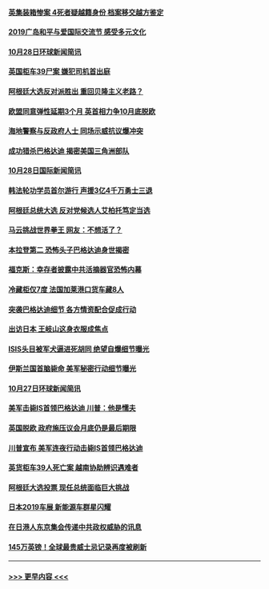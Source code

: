 #### [英集装箱惨案 4死者疑越籍身份 档案移交越方鉴定](../pages/prog202/a102695363.md?t=10281956) 
#### [2019广岛和平与爱国际交流节 感受多元文化](../pages/prog202/a102695367.md?t=10281956) 
#### [10月28日环球新闻简讯](../pages/prog202/a102695269.md?t=10281956) 
#### [英国柜车39尸案 嫌犯司机首出庭](../pages/prog202/a102695258.md?t=10281956) 
#### [阿根廷大选反对派胜出 重回贝隆主义老路？](../pages/prog202/a102695253.md?t=10281956) 
#### [欧盟同意弹性延期3个月 英首相力争10月底脱欧](../pages/prog202/a102695243.md?t=10281956) 
#### [海地警察与反政府人士 同场示威抗议爆冲突](../pages/prog202/a102695057.md?t=10281956) 
#### [成功猎杀巴格达迪 揭密美国三角洲部队](../pages/prog202/a102695059.md?t=10281956) 
#### [10月28日国际新闻简讯](../pages/prog202/a102695021.md?t=10281956) 
#### [韩法轮功学员首尔游行 声援3亿4千万勇士三退](../pages/prog202/a102695025.md?t=10281956) 
#### [阿根廷总统大选 反对党候选人艾柏托笃定当选](../pages/prog202/a102694966.md?t=10281956) 
#### [马云挑战世界拳王 网友：不想活了？](../pages/prog202/a102695020.md?t=10281956) 
#### [本拉登第二 恐怖头子巴格达迪身世揭密](../pages/prog202/a102695018.md?t=10281956) 
#### [福克斯：幸存者披露中共活摘器官恐怖内幕](../pages/prog202/a102694985.md?t=10281956) 
#### [冷藏柜仅7度 法国加莱港口货车藏8人](../pages/prog202/a102694916.md?t=10281956) 
#### [突袭巴格达迪细节 各方情资配合促成行动](../pages/prog202/a102694820.md?t=10281956) 
#### [出访日本 王岐山这身衣服成焦点](../pages/prog202/a102694822.md?t=10281956) 
#### [ISIS头目被军犬逼进死胡同 绝望自爆细节曝光](../pages/prog202/a102694819.md?t=10281956) 
#### [伊斯兰国首脑毙命 美军秘密行动细节曝光](../pages/prog202/a102694800.md?t=10281956) 
#### [10月27日环球新闻简讯](../pages/prog202/a102694756.md?t=10281956) 
#### [美军击毙IS首领巴格达迪 川普：他是懦夫](../pages/prog202/a102694749.md?t=10281956) 
#### [英国脱欧 政府施压议会月底仍是最后期限](../pages/prog202/a102694671.md?t=10281956) 
#### [川普宣布 美军连夜行动击毙IS首领巴格达迪](../pages/prog202/a102694677.md?t=10281956) 
#### [英货柜车39人死亡案 越南协助辨识遇难者](../pages/prog202/a102694663.md?t=10281956) 
#### [阿根廷大选投票 现任总统面临巨大挑战](../pages/prog202/a102694655.md?t=10281956) 
#### [日本2019车展 新能源车群星闪耀](../pages/prog202/a102694634.md?t=10281956) 
#### [在日港人东京集会传递中共政权威胁的讯息](../pages/prog202/a102694626.md?t=10281956) 
#### [145万英镑！全球最贵威士忌记录再度被刷新](../pages/prog202/a102694576.md?t=10281956) 

----
#### [ >>> 更早内容 <<< ](../indexes/prog202-earlier.md)
